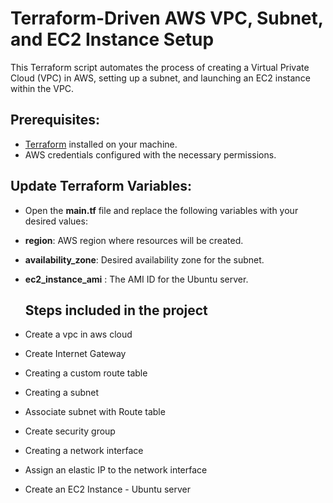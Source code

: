 
# Terraform-Driven AWS VPC, Subnet, and EC2 Instance Setup

This Terraform script automates the process of creating a Virtual Private Cloud (VPC) in AWS, setting up a subnet, and launching an EC2 instance within the VPC.

## Prerequisites:

- [Terraform](https://www.terraform.io/downloads.html) installed on your machine.
- AWS credentials configured with the necessary permissions.

## Update Terraform Variables:

- Open the **main.tf** file and replace the following variables with your desired values:

- **region**: AWS region where resources will be created.
- **availability_zone**: Desired availability zone for the subnet.
- **ec2_instance_ami** : The AMI ID for the Ubuntu server.

  ## Steps included in the project


- Create a vpc in aws cloud
- Create Internet Gateway
- Creating a custom route table
- Creating a subnet
- Associate subnet with Route table
- Create security group 
- Creating a network interface
- Assign an elastic IP to the network interface
- Create an EC2 Instance - Ubuntu server


